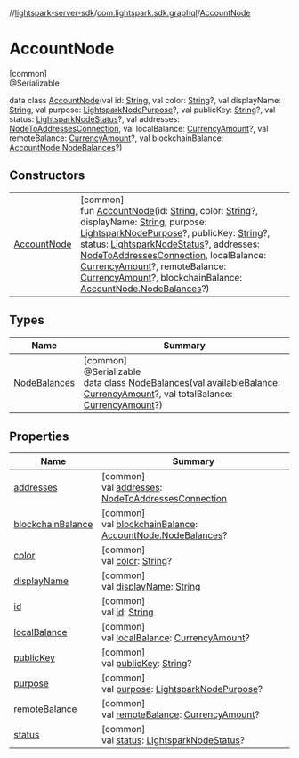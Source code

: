 //[lightspark-server-sdk](../../../index.md)/[com.lightspark.sdk.graphql](../index.md)/[AccountNode](index.md)

# AccountNode

[common]\
@Serializable

data class [AccountNode](index.md)(val id: [String](https://kotlinlang.org/api/latest/jvm/stdlib/kotlin/-string/index.html), val color: [String](https://kotlinlang.org/api/latest/jvm/stdlib/kotlin/-string/index.html)?, val displayName: [String](https://kotlinlang.org/api/latest/jvm/stdlib/kotlin/-string/index.html), val purpose: [LightsparkNodePurpose](../../com.lightspark.sdk.model/-lightspark-node-purpose/index.md)?, val publicKey: [String](https://kotlinlang.org/api/latest/jvm/stdlib/kotlin/-string/index.html)?, val status: [LightsparkNodeStatus](../../com.lightspark.sdk.model/-lightspark-node-status/index.md)?, val addresses: [NodeToAddressesConnection](../../com.lightspark.sdk.model/-node-to-addresses-connection/index.md), val localBalance: [CurrencyAmount](../../com.lightspark.sdk.model/-currency-amount/index.md)?, val remoteBalance: [CurrencyAmount](../../com.lightspark.sdk.model/-currency-amount/index.md)?, val blockchainBalance: [AccountNode.NodeBalances](-node-balances/index.md)?)

## Constructors

| | |
|---|---|
| [AccountNode](-account-node.md) | [common]<br>fun [AccountNode](-account-node.md)(id: [String](https://kotlinlang.org/api/latest/jvm/stdlib/kotlin/-string/index.html), color: [String](https://kotlinlang.org/api/latest/jvm/stdlib/kotlin/-string/index.html)?, displayName: [String](https://kotlinlang.org/api/latest/jvm/stdlib/kotlin/-string/index.html), purpose: [LightsparkNodePurpose](../../com.lightspark.sdk.model/-lightspark-node-purpose/index.md)?, publicKey: [String](https://kotlinlang.org/api/latest/jvm/stdlib/kotlin/-string/index.html)?, status: [LightsparkNodeStatus](../../com.lightspark.sdk.model/-lightspark-node-status/index.md)?, addresses: [NodeToAddressesConnection](../../com.lightspark.sdk.model/-node-to-addresses-connection/index.md), localBalance: [CurrencyAmount](../../com.lightspark.sdk.model/-currency-amount/index.md)?, remoteBalance: [CurrencyAmount](../../com.lightspark.sdk.model/-currency-amount/index.md)?, blockchainBalance: [AccountNode.NodeBalances](-node-balances/index.md)?) |

## Types

| Name | Summary |
|---|---|
| [NodeBalances](-node-balances/index.md) | [common]<br>@Serializable<br>data class [NodeBalances](-node-balances/index.md)(val availableBalance: [CurrencyAmount](../../com.lightspark.sdk.model/-currency-amount/index.md)?, val totalBalance: [CurrencyAmount](../../com.lightspark.sdk.model/-currency-amount/index.md)?) |

## Properties

| Name | Summary |
|---|---|
| [addresses](addresses.md) | [common]<br>val [addresses](addresses.md): [NodeToAddressesConnection](../../com.lightspark.sdk.model/-node-to-addresses-connection/index.md) |
| [blockchainBalance](blockchain-balance.md) | [common]<br>val [blockchainBalance](blockchain-balance.md): [AccountNode.NodeBalances](-node-balances/index.md)? |
| [color](color.md) | [common]<br>val [color](color.md): [String](https://kotlinlang.org/api/latest/jvm/stdlib/kotlin/-string/index.html)? |
| [displayName](display-name.md) | [common]<br>val [displayName](display-name.md): [String](https://kotlinlang.org/api/latest/jvm/stdlib/kotlin/-string/index.html) |
| [id](id.md) | [common]<br>val [id](id.md): [String](https://kotlinlang.org/api/latest/jvm/stdlib/kotlin/-string/index.html) |
| [localBalance](local-balance.md) | [common]<br>val [localBalance](local-balance.md): [CurrencyAmount](../../com.lightspark.sdk.model/-currency-amount/index.md)? |
| [publicKey](public-key.md) | [common]<br>val [publicKey](public-key.md): [String](https://kotlinlang.org/api/latest/jvm/stdlib/kotlin/-string/index.html)? |
| [purpose](purpose.md) | [common]<br>val [purpose](purpose.md): [LightsparkNodePurpose](../../com.lightspark.sdk.model/-lightspark-node-purpose/index.md)? |
| [remoteBalance](remote-balance.md) | [common]<br>val [remoteBalance](remote-balance.md): [CurrencyAmount](../../com.lightspark.sdk.model/-currency-amount/index.md)? |
| [status](status.md) | [common]<br>val [status](status.md): [LightsparkNodeStatus](../../com.lightspark.sdk.model/-lightspark-node-status/index.md)? |
